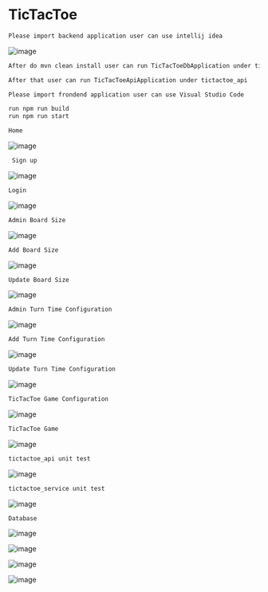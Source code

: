 # TicTacToe
```bash 
Please import backend application user can use intellij idea
```

![image](https://github.com/user-attachments/assets/30c8e360-4a03-4f88-b3de-f0890647d18b)

```bash
After do mvn clean install user can run TicTacToeDbApplication under tictactoe_db to populate data in database

After that user can run TicTacToeApiApplication under tictactoe_api

Please import frondend application user can use Visual Studio Code

run npm run build
run npm run start
```
```bash
Home
```
![image](https://github.com/user-attachments/assets/2e488123-02fc-44c1-8c89-838d4fdef165)

```bash
 Sign up
```
![image](https://github.com/user-attachments/assets/0ac8b4b2-26ae-4227-be8a-7a161d5fe58a)

```bash
Login
```
![image](https://github.com/user-attachments/assets/f7cc6ddc-8634-4ba2-8846-c7db2b12ab3e)

```bash
Admin Board Size 
```
![image](https://github.com/user-attachments/assets/78c11a7e-6278-4d98-b681-059b8bbb0e09)

```bash
Add Board Size
```
![image](https://github.com/user-attachments/assets/590a642e-3d24-4457-9687-0ab7d5ee1857)

```bash
Update Board Size
```
![image](https://github.com/user-attachments/assets/6e336547-4fd3-462a-93c6-a94c0b1c0c56)

```bash
Admin Turn Time Configuration 
```
![image](https://github.com/user-attachments/assets/b40bb6ac-0666-43dc-9577-d987433eea2d)

```bash
Add Turn Time Configuration
```
![image](https://github.com/user-attachments/assets/a78e8511-0361-4de6-a0ac-e27d666fa52f)

```bash
Update Turn Time Configuration
```
![image](https://github.com/user-attachments/assets/62855238-9102-4115-9448-86bfbe66a5a9)

```bash
TicTacToe Game Configuration
```
![image](https://github.com/user-attachments/assets/94514e7a-04dc-4faa-80d1-db7835ed2a90)

```bash
TicTacToe Game
```
![image](https://github.com/user-attachments/assets/0f804bf8-f73e-4850-8d05-4bac069cc469)

```bash
tictactoe_api unit test
```
![image](https://github.com/user-attachments/assets/361d7e61-64e8-465b-ab38-2b341a9e437f)

```bash
tictactoe_service unit test
```
![image](https://github.com/user-attachments/assets/5f2fb6e7-f6b0-4db2-873e-afc7ba849a7b)

```bash
Database
```
![image](https://github.com/user-attachments/assets/df3e3967-6731-486e-a67b-1ff7c283c59a)

![image](https://github.com/user-attachments/assets/b4887632-4a9c-4682-be2a-3f31dd05e972)

![image](https://github.com/user-attachments/assets/85fef29e-403d-402e-9701-0f3151e6dc12)

![image](https://github.com/user-attachments/assets/cbbc54bc-f0fe-4722-a337-8ba07b4b29d8)


